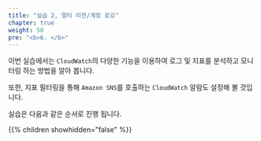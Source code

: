 ```yaml
---
title: "실습 2, 멀티 리전/계정 로깅"
chapter: true
weight: 50
pre: "<b>6. </b>"
---
```


이번 실습에서는 `CloudWatch`의 다양한 기능을 이용하여 로그 및 지표를 분석하고 모니터링 하는 방법을 알아 봅니다.

또한, 지표 필터링을 통해 `Amazon SNS`를 호출하는 `CloudWatch` 알람도 설정해 볼 것입니다.

실습은 다음과 같은 순서로 진행 됩니다.

{{% children showhidden="false" %}}

